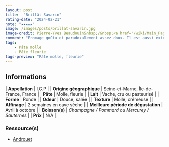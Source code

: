 ```yaml
---
layout: post
title:  "Brillât Savarin"
rating-date: "2024-02-21"
note: "★★★★★"
image: /images/posts/brillat-savarin.jpg
image-credit: Pierre-Yves Beaudouin&nbsp;/&nbsp;<a href="/wiki/Main_Page" title="Main Page">Wikimedia Commons</a>
comment: "Fromage goûtu et paradoxalement assez doux. Il est aussi extrêmement crémeux, on adore !!! Ne pas oublier la version truffée qui est également un délice !"
tags:
    - Pâte molle
    - Pâte fleurie
tags-preview: "Pâte molle, fleurie"
---
```


## Informations

| **Appellation** | I.G.P |
| **Origine géographique** | Seine-et-Marne, Île-de-France, France |
| **Pâte** | Molle, fleurie |
| **Lait** | Vache, cru ou pasteurisé |
| **Forme** | Ronde |
| **Odeur** | Douce, salée |
| **Texture** | Molle, crémeuse |
| **Affinage** | 2 semaines en cave sèche |
| **Meilleure période de dégustation** | Avril à octobre  |
| **Boisson(s)** | *Champagne / Pommard ou Mercurey / Sauternes* |
| **Prix** | N/A |

### Ressource(s)
* [Androuet](http://androuet.com/Brillat-Savarin-111.html)